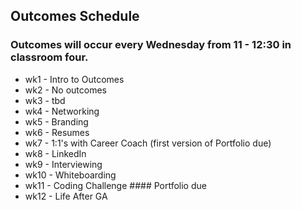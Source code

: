 ## Outcomes Schedule

### Outcomes will occur every Wednesday from 11 - 12:30 in classroom four.


* wk1 - Intro to Outcomes
* wk2 - No outcomes
* wk3 - tbd
* wk4 - Networking
* wk5 - Branding
* wk6 - Resumes
* wk7 - 1:1's with Career Coach (first version of Portfolio due)
* wk8 - LinkedIn
* wk9 - Interviewing
* wk10 - Whiteboarding
* wk11 - Coding Challenge #### Portfolio due
* wk12 - Life After GA

